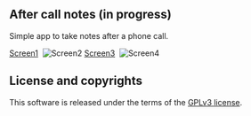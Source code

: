 ## After call notes (in progress)

Simple app to take notes after a phone call.

[Screen1](http://i.imgur.com/rj0QRyV)&nbsp;&nbsp;![Screen2](http://i.imgur.com/NzJyjts)
[Screen3](http://i.imgur.com/GH82Lhp)&nbsp;&nbsp;![Screen4](http://i.imgur.com/hNsZolh)

## License and copyrights

This software is released under the terms of the [GPLv3 license](http://www.gnu.org/licenses/gpl-3.0.txt).